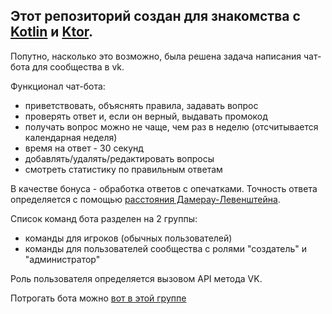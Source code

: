 ## Этот репозиторий создан для знакомства с [Kotlin](https://kotlinlang.org/) и [Ktor](https://ktor.io/). 

Попутно, насколько это возможно, была решена задача написания чат-бота для сообщества в vk. 

Функционал чат-бота:
- приветствовать, объяснять правила, задавать вопрос
- проверять ответ и, если он верный, выдавать промокод
- получать вопрос можно не чаще, чем раз в неделю (отсчитывается календарная неделя)
- время на ответ - 30 секунд
- добавлять/удалять/редактировать вопросы
- смотреть статистику по правильным ответам

В качестве бонуса - обработка ответов с опечатками. Точность ответа определяется с помощью [расстояния Дамерау-Левенштейна](https://ru.wikipedia.org/wiki/%D0%A0%D0%B0%D1%81%D1%81%D1%82%D0%BE%D1%8F%D0%BD%D0%B8%D0%B5_%D0%94%D0%B0%D0%BC%D0%B5%D1%80%D0%B0%D1%83_%E2%80%94_%D0%9B%D0%B5%D0%B2%D0%B5%D0%BD%D1%88%D1%82%D0%B5%D0%B9%D0%BD%D0%B0).

Список команд бота разделен на 2 группы:
- команды для игроков (обычных пользователей)
- команды для пользователей сообщества с ролями "создатель" и "администратор"

Роль пользователя определяется вызовом API метода VK.

Потрогать бота можно [вот в этой группе](https://vk.com/public192628443)